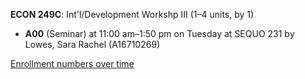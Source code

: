 **ECON 249C**: Int'l/Development Workshp III (1–4 units, by 1)

- **A00** (Seminar) at 11:00 am–1:50 pm on Tuesday at SEQUO 231 by Lowes, Sara Rachel (A16710269)

[Enrollment numbers over time](./ECON249C.tsv)
